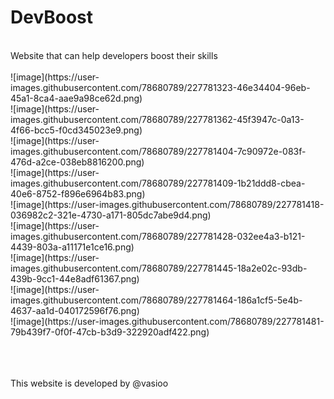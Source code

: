 <h1>DevBoost</h1><br>
Website that can help developers boost their skills <br><br>
![image](https://user-images.githubusercontent.com/78680789/227781323-46e34404-96eb-45a1-8ca4-aae9a98ce62d.png)<br>
![image](https://user-images.githubusercontent.com/78680789/227781362-45f3947c-0a13-4f66-bcc5-f0cd345023e9.png)<br>
![image](https://user-images.githubusercontent.com/78680789/227781404-7c90972e-083f-476d-a2ce-038eb8816200.png)<br>
![image](https://user-images.githubusercontent.com/78680789/227781409-1b21ddd8-cbea-40e6-8752-f896e6964b83.png)<br>
![image](https://user-images.githubusercontent.com/78680789/227781418-036982c2-321e-4730-a171-805dc7abe9d4.png)<br>
![image](https://user-images.githubusercontent.com/78680789/227781428-032ee4a3-b121-4439-803a-a11171e1ce16.png)<br>
![image](https://user-images.githubusercontent.com/78680789/227781445-18a2e02c-93db-439b-9cc1-44e8adf61367.png)<br>
![image](https://user-images.githubusercontent.com/78680789/227781464-186a1cf5-5e4b-4637-aa1d-040172596f76.png)<br>
![image](https://user-images.githubusercontent.com/78680789/227781481-79b439f7-0f0f-47cb-b3d9-322920adf422.png)<br>
<br>

<br><br>
This website is developed by @vasioo
